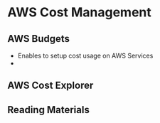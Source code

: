 # AWS Cost Management

## AWS Budgets
- Enables to setup cost usage on AWS Services
- 

## AWS Cost Explorer


## Reading Materials
